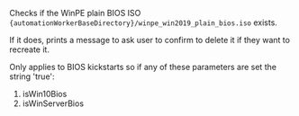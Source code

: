 Checks if the WinPE plain BIOS ISO `{automationWorkerBaseDirectory}/winpe_win2019_plain_bios.iso` exists.

If it does, prints a message to ask user to confirm to delete it if they want to recreate it.

Only applies to BIOS kickstarts so if any of these parameters are set the string 'true':

1. isWin10Bios
2. isWinServerBios